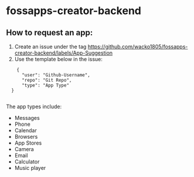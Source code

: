 # fossapps-creator-backend
## How to request an app:
1. Create an issue under the tag https://github.com/wacko1805/fossapps-creator-backend/labels/App-Suggestion
2. Use the template below in the issue:

  ```
      {
        "user": "Github-Username",
        "repo": "Git Repo",
        "type": "App Type"
    }
    
  ```
The app types include:

* Messages
* Phone
* Calendar
* Browsers
* App Stores
* Camera
* Email
* Calculator
* Music player


